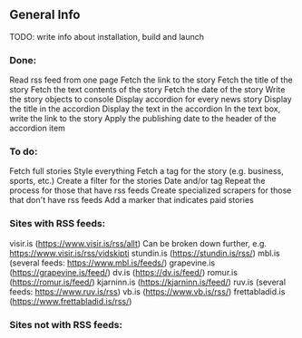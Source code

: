 ## General Info

TODO: write info about installation, build and launch

### Done:
Read rss feed from one page
    Fetch the link to the story
    Fetch the title of the story
    Fetch the text contents of the story
    Fetch the date of the story
Write the story objects to console
Display accordion for every news story
    Display the title in the accordion
    Display the text in the accordion
    In the text box, write the link to the story
    Apply the publishing date to the header of the accordion item


### To do:
Fetch full stories
Style everything
Fetch a tag for the story (e.g. business, sports, etc.)
Create a filter for the stories
    Date and/or tag
Repeat the process for those that have rss feeds
Create specialized scrapers for those that don't have rss feeds
Add a marker that indicates paid stories


### Sites with RSS feeds:
visir.is                    (https://www.visir.is/rss/allt)
    Can be broken down further, e.g. https://www.visir.is/rss/vidskipti
stundin.is                  (https://stundin.is/rss/)
mbl.is                      (several feeds: https://www.mbl.is/feeds/)
grapevine.is                (https://grapevine.is/feed/)
dv.is                       (https://dv.is/feed/)
romur.is                    (https://romur.is/feed/)
kjarninn.is                 (https://kjarninn.is/feed/)
ruv.is                      (several feeds: https://www.ruv.is/rss)
vb.is                       (https://www.vb.is/rss/)
frettabladid.is             (https://www.frettabladid.is/rss/)

### Sites not with RSS feeds: